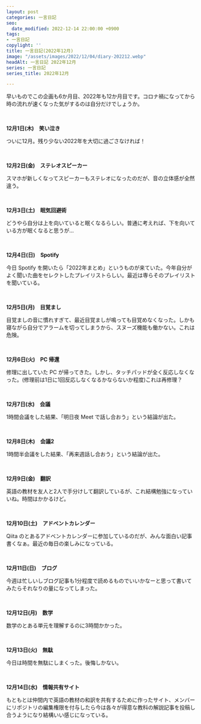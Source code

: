 ```yaml
---
layout: post
categories: 一言日記
seo:
  date_modified: 2022-12-14 22:00:00 +0900
tags:
- 一言日記
copylight: ''
title: 一言日記(2022年12月)
image: "/assets/images/2022/12/04/diary-202212.webp"
headAlt: 一言日記 2022年12月
series: 一言日記
series_title: 2022年12月

---
```

早いものでこの企画も6か月目、2022年も12か月目です。コロナ禍になってから時の流れが速くなった気がするのは自分だけでしょうか。

<br>

**12月1日(木)　笑い泣き**

ついに12月。残り少ない2022年を大切に過ごさなければ！

<br>

**12月2日(金)　ステレオスピーカー**

スマホが新しくなってスピーカーもステレオになったのだが、音の立体感が全然違う。

<br>

**12月3日(土)　眠気回避術**

どうやら自分は上を向いていると眠くなるらしい。普通に考えれば、下を向いている方が眠くなると思うが...

<br>

**12月4日(日)　Spotify**

今日 Spotify を開いたら「2022年まとめ」というものが来ていた。今年自分がよく聞いた曲をセレクトしたプレイリストらしい。最近は専らそのプレイリストを聞いている。

<br>

**12月5日(月)　目覚まし**

目覚ましの音に慣れすぎて、最近目覚ましが鳴っても目覚めなくなった。しかも寝ながら自分でアラームを切ってしまうから、スヌーズ機能も働かない。これは危険。

<br>

**12月6日(火)　PC 帰還**

修理に出していた PC が帰ってきた。しかし、タッチパッドが全く反応しなくなった。(修理前は1日に1回反応しなくなるかならないか程度)これは再修理？

<br>

**12月7日(水)　会議**

1時間会議をした結果、「明日夜 Meet で話し合おう」という結論が出た。

<br>

**12月8日(木)　会議2**

1時間半会議をした結果、「再来週話し合おう」という結論が出た。

<br>

**12月9日(金)　翻訳**

英語の教材を友人と2人で手分けして翻訳しているが、これ結構勉強になっていいね。時間はかかるけど。

<br>

**12月10日(土)　アドベントカレンダー**

Qiita のとあるアドベントカレンダーに参加しているのだが、みんな面白い記事書くなぁ。最近の毎日の楽しみになっている。

<br>

**12月11日(日)　ブログ**

今週は忙しいしブログ記事も1分程度で読めるものでいいかなーと思って書いてみたらそれなりの量になってしまった。

<br>

**12月12日(月)　数学**

数学のとある単元を理解するのに3時間かかった。

<br>

**12月13日(火)　無駄**

今日は時間を無駄にしまくった。後悔しかない。

<br>

**12月14日(水)　情報共有サイト**

もともとは仲間内で英語の教材の和訳を共有するために作ったサイト、メンバーにリポジトリの編集権限を付与したら今は各々が得意な教科の解説記事を投稿し合うようになり結構いい感じになっている。

